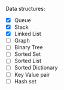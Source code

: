 Data structures:
- [x] Queue
- [x] Stack
- [x] Linked List
- [ ] Graph
- [ ] Binary Tree
- [ ] Sorted Set
- [ ] Sorted List
- [ ] Sorted Dictionary
- [ ] Key Value pair
- [ ] Hash set
